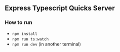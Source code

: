 ## Express Typescript Quicks Server

### How to run

- `npm install`
- `npm run ts:watch`
- `npm run dev` (in another terminal)
